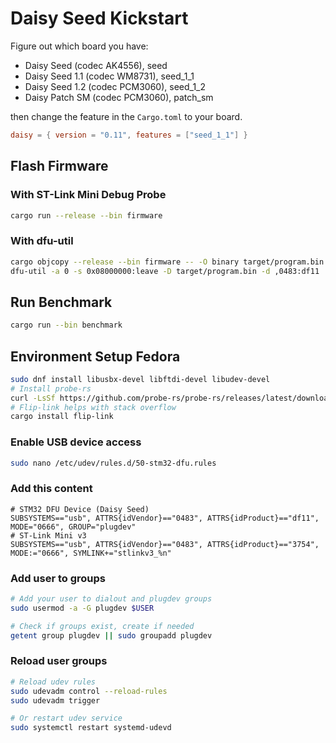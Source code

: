 # Daisy Seed Kickstart

Figure out which board you have:
- Daisy Seed (codec AK4556), seed
- Daisy Seed 1.1 (codec WM8731), seed_1_1
- Daisy Seed 1.2 (codec PCM3060), seed_1_2
- Daisy Patch SM (codec PCM3060), patch_sm

then change the feature in the `Cargo.toml` to your board.

```toml
daisy = { version = "0.11", features = ["seed_1_1"] }
```

## Flash Firmware

### With ST-Link Mini Debug Probe

```sh
cargo run --release --bin firmware
```

### With dfu-util

```sh
cargo objcopy --release --bin firmware -- -O binary target/program.bin
dfu-util -a 0 -s 0x08000000:leave -D target/program.bin -d ,0483:df11
```

## Run Benchmark

```sh
cargo run --bin benchmark
```
## Environment Setup Fedora

```sh
sudo dnf install libusbx-devel libftdi-devel libudev-devel
# Install probe-rs
curl -LsSf https://github.com/probe-rs/probe-rs/releases/latest/download/probe-rs-tools-installer.sh | sh
# Flip-link helps with stack overflow
cargo install flip-link
```

### Enable USB device access

```sh
sudo nano /etc/udev/rules.d/50-stm32-dfu.rules
```

### Add this content

```
# STM32 DFU Device (Daisy Seed)
SUBSYSTEMS=="usb", ATTRS{idVendor}=="0483", ATTRS{idProduct}=="df11", MODE="0666", GROUP="plugdev"
# ST-Link Mini v3
SUBSYSTEMS=="usb", ATTRS{idVendor}=="0483", ATTRS{idProduct}=="3754", MODE:="0666", SYMLINK+="stlinkv3_%n"
```

### Add user to groups

```sh
# Add your user to dialout and plugdev groups
sudo usermod -a -G plugdev $USER

# Check if groups exist, create if needed
getent group plugdev || sudo groupadd plugdev
```

### Reload user groups

```sh
# Reload udev rules
sudo udevadm control --reload-rules
sudo udevadm trigger

# Or restart udev service
sudo systemctl restart systemd-udevd
```
